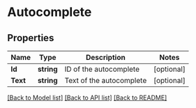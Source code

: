# Autocomplete

## Properties

Name | Type | Description | Notes
------------ | ------------- | ------------- | -------------
**Id** | **string** | ID of the autocomplete | [optional] 
**Text** | **string** | Text of the autocomplete | [optional] 

[[Back to Model list]](../README.md#documentation-for-models) [[Back to API list]](../README.md#documentation-for-api-endpoints) [[Back to README]](../README.md)


